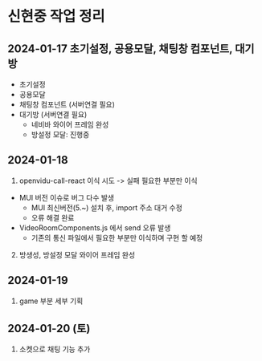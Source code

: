 # 신현중 작업 정리

## 2024-01-17 초기설정, 공용모달, 채팅창 컴포넌트, 대기방

- 초기설정
- 공용모달
- 채팅창 컴포넌트 (서버연결 필요)
- 대기방 (서버연결 필요)
  - 네비바 와이어 프레임 완성
  - 방설정 모달: 진행중

## 2024-01-18

1. openvidu-call-react 이식 시도 -> 실패 필요한 부분만 이식

- MUI 버전 이슈로 버그 다수 발생
  - MUI 최신버전(5.~) 설치 후, import 주소 대거 수정
  - 오류 해결 완료
- VideoRoomComponents.js 에서 send 오류 발생
  - 기존의 통신 파일에서 필요한 부분만 이식하며 구현 할 예정

2. 방생성, 방설정 모달 와이어 프레임 완성

## 2024-01-19

1. game 부분 세부 기획

## 2024-01-20 (토)

1. 소켓으로 채팅 기능 추가
